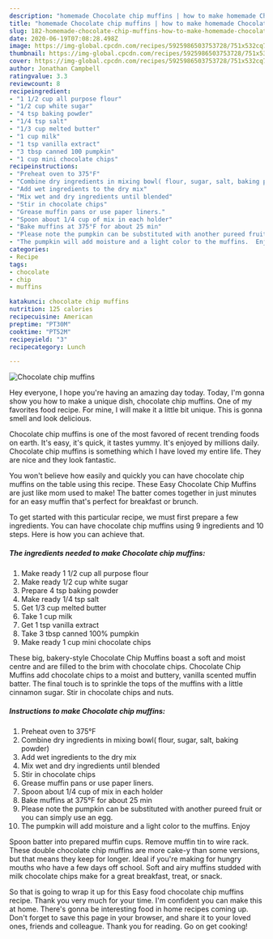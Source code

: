```yaml
---
description: "homemade Chocolate chip muffins | how to make homemade Chocolate chip muffins"
title: "homemade Chocolate chip muffins | how to make homemade Chocolate chip muffins"
slug: 182-homemade-chocolate-chip-muffins-how-to-make-homemade-chocolate-chip-muffins
date: 2020-06-19T07:08:28.498Z
image: https://img-global.cpcdn.com/recipes/5925986503753728/751x532cq70/chocolate-chip-muffins-recipe-main-photo.jpg
thumbnail: https://img-global.cpcdn.com/recipes/5925986503753728/751x532cq70/chocolate-chip-muffins-recipe-main-photo.jpg
cover: https://img-global.cpcdn.com/recipes/5925986503753728/751x532cq70/chocolate-chip-muffins-recipe-main-photo.jpg
author: Jonathan Campbell
ratingvalue: 3.3
reviewcount: 8
recipeingredient:
- "1 1/2 cup all purpose flour"
- "1/2 cup white sugar"
- "4 tsp baking powder"
- "1/4 tsp salt"
- "1/3 cup melted butter"
- "1 cup milk"
- "1 tsp vanilla extract"
- "3 tbsp canned 100 pumpkin"
- "1 cup mini chocolate chips"
recipeinstructions:
- "Preheat oven to 375°F"
- "Combine dry ingredients in mixing bowl( flour, sugar, salt, baking powder)"
- "Add wet ingredients to the dry mix"
- "Mix wet and dry ingredients until blended"
- "Stir in chocolate chips"
- "Grease muffin pans or use paper liners."
- "Spoon about 1/4 cup of mix in each holder"
- "Bake muffins at 375°F for about 25 min"
- "Please note the pumpkin can be substituted with another pureed fruit or you can simply use an egg."
- "The pumpkin will add moisture and a light color to the muffins.  Enjoy"
categories:
- Recipe
tags:
- chocolate
- chip
- muffins

katakunci: chocolate chip muffins 
nutrition: 125 calories
recipecuisine: American
preptime: "PT30M"
cooktime: "PT52M"
recipeyield: "3"
recipecategory: Lunch

---
```



![Chocolate chip muffins](https://img-global.cpcdn.com/recipes/5925986503753728/751x532cq70/chocolate-chip-muffins-recipe-main-photo.jpg)

Hey everyone, I hope you're having an amazing day today. Today, I'm gonna show you how to make a unique dish, chocolate chip muffins. One of my favorites food recipe. For mine, I will make it a little bit unique. This is gonna smell and look delicious.

Chocolate chip muffins is one of the most favored of recent trending foods on earth. It's easy, it's quick, it tastes yummy. It's enjoyed by millions daily. Chocolate chip muffins is something which I have loved my entire life. They are nice and they look fantastic.

You won&#39;t believe how easily and quickly you can have chocolate chip muffins on the table using this recipe. These Easy Chocolate Chip Muffins are just like mom used to make! The batter comes together in just minutes for an easy muffin that&#39;s perfect for breakfast or brunch.


To get started with this particular recipe, we must first prepare a few ingredients. You can have chocolate chip muffins using 9 ingredients and 10 steps. Here is how you can achieve that.

<!--inarticleads1-->

##### The ingredients needed to make Chocolate chip muffins:

1. Make ready 1 1/2 cup all purpose flour
1. Make ready 1/2 cup white sugar
1. Prepare 4 tsp baking powder
1. Make ready 1/4 tsp salt
1. Get 1/3 cup melted butter
1. Take 1 cup milk
1. Get 1 tsp vanilla extract
1. Take 3 tbsp canned 100% pumpkin
1. Make ready 1 cup mini chocolate chips


These big, bakery-style Chocolate Chip Muffins boast a soft and moist centre and are filled to the brim with chocolate chips. Chocolate Chip Muffins add chocolate chips to a moist and buttery, vanilla scented muffin batter. The final touch is to sprinkle the tops of the muffins with a little cinnamon sugar. Stir in chocolate chips and nuts. 

<!--inarticleads2-->

##### Instructions to make Chocolate chip muffins:

1. Preheat oven to 375°F
1. Combine dry ingredients in mixing bowl( flour, sugar, salt, baking powder)
1. Add wet ingredients to the dry mix
1. Mix wet and dry ingredients until blended
1. Stir in chocolate chips
1. Grease muffin pans or use paper liners.
1. Spoon about 1/4 cup of mix in each holder
1. Bake muffins at 375°F for about 25 min
1. Please note the pumpkin can be substituted with another pureed fruit or you can simply use an egg.
1. The pumpkin will add moisture and a light color to the muffins.  Enjoy


Spoon batter into prepared muffin cups. Remove muffin tin to wire rack. These double chocolate chip muffins are more cake-y than some versions, but that means they keep for longer. Ideal if you&#39;re making for hungry mouths who have a few days off school. Soft and airy muffins studded with milk chocolate chips make for a great breakfast, treat, or snack. 

So that is going to wrap it up for this Easy food chocolate chip muffins recipe. Thank you very much for your time. I'm confident you can make this at home. There's gonna be interesting food in home recipes coming up. Don't forget to save this page in your browser, and share it to your loved ones, friends and colleague. Thank you for reading. Go on get cooking!
